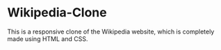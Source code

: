 # Wikipedia-Clone
This is a responsive clone of the Wikipedia website, which is completely made using HTML and CSS. 
